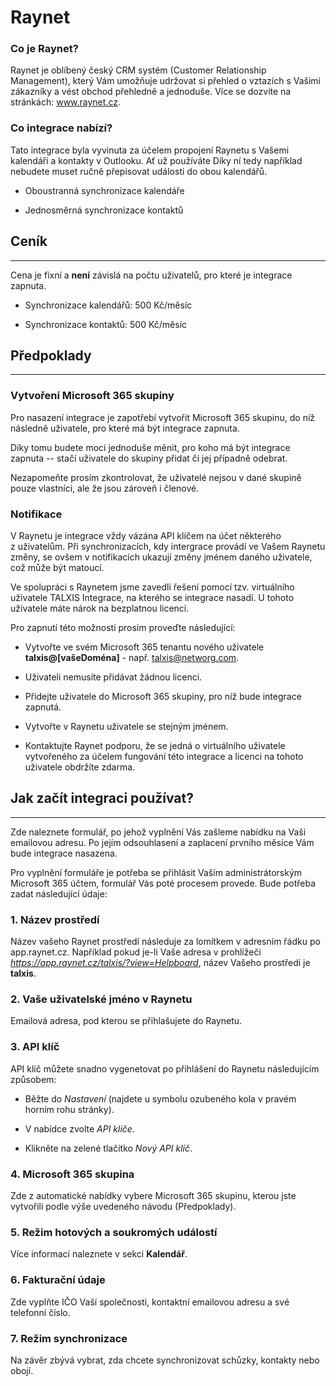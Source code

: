 # Raynet

### Co je Raynet?

Raynet je oblíbený český CRM systém (Customer Relationship Management), který Vám umožňuje udržovat si přehled o vztazích s Vašimi zákazníky a vést obchod přehledně a jednoduše. Více se dozvíte na stránkách: www.raynet.cz.

### Co integrace nabízí?

Tato integrace byla vyvinuta  za účelem propojení Raynetu s Vašemi kalendáři a kontakty v Outlooku. Ať už používáte Díky ní tedy například nebudete muset ručně přepisovat události do obou kalendářů.

- Oboustranná synchronizace kalendáře

- Jednosměrná synchronizace kontaktů

## Ceník
---
Cena je fixní a **není** závislá na počtu uživatelů, pro které je integrace zapnuta.

- Synchronizace kalendářů: 500 Kč/měsíc 

- Synchronizace kontaktů: 500 Kč/měsíc


## Předpoklady
---
### Vytvoření Microsoft 365 skupiny

Pro nasazení integrace je zapotřebí vytvořit Microsoft 365 skupinu, do níž následně uživatele, pro které má být integrace zapnuta.

Díky tomu budete moci jednoduše měnit, pro koho má být integrace zapnuta -- stačí uživatele do skupiny přidat či jej případně odebrat.

Nezapomeňte prosím zkontrolovat, že uživatelé nejsou v dané skupině pouze vlastníci, ale že jsou zároveň i členové.

### Notifikace

V Raynetu je integrace vždy vázána API klíčem na účet některého z uživatelům. Při synchronizacích, kdy intergrace provádí ve Vašem Raynetu změny, se ovšem v notifikacích ukazují změny jménem daného uživatele, což může být matoucí.

Ve spolupráci s Raynetem jsme zavedli řešení pomocí tzv. virtuálního uživatele TALXIS Integrace, na kterého se integrace nasadí. U tohoto uživatele máte nárok na bezplatnou licenci.

Pro zapnutí této možnosti prosím proveďte následující:

- Vytvořte ve svém Microsoft 365 tenantu nového uživatele **talxis@[vašeDoména]** - např. talxis@networg.com.

- Uživateli nemusíte přidávat žádnou licenci.

- Přidejte uživatele do Microsoft 365 skupiny, pro níž bude integrace zapnutá.

- Vytvořte v Raynetu uživatele se stejným jménem.

- Kontaktujte Raynet podporu, že se jedná o virtuálního uživatele vytvořeného za účelem fungování této integrace a licenci na tohoto uživatele obdržíte zdarma.

## Jak začít integraci používat?
---
Zde naleznete formulář, po jehož vyplnění Vás zašleme nabídku na Vaši emailovou adresu. Po jejím odsouhlasení a zaplacení prvního měsíce Vám bude integrace nasazena.

Pro vyplnění formuláře je potřeba se přihlásit Vaším administrátorským Microsoft 365 účtem, formulář Vás poté procesem provede. Bude potřeba zadat následující údaje:

### 1. Název prostředí

Název vašeho Raynet prostředí následuje za lomítkem v adresním řádku po app.raynet.cz. Například pokud je-li Vaše adresa v prohlížeči *https://app.raynet.cz/talxis/?view=Helpboard*, název Vašeho prostředí je **talxis**.

### 2. Vaše uživatelské jméno v Raynetu

Emailová adresa, pod kterou se přihlašujete do Raynetu.

### 3. API klíč

API klíč můžete snadno vygenetovat po přihlášení do Raynetu následujícím způsobem:

- Běžte do *Nastavení* (najdete u symbolu ozubeného kola v pravém horním rohu stránky).

- V nabídce zvolte *API klíče*.

- Klikněte na zelené tlačítko *Nový API klíč*.

### 4. Microsoft 365 skupina

Zde z automatické nabídky vybere Microsoft 365 skupinu, kterou jste vytvořili podle výše uvedeného návodu (Předpoklady).

### 5. Režim hotových a soukromých událostí

Více informací naleznete v sekci **Kalendář**.

### 6. Fakturační údaje

Zde vyplňte IČO Vaší společnosti, kontaktní emailovou adresu a své telefonní číslo.

### 7. Režim synchronizace

Na závěr zbývá vybrat, zda chcete synchronizovat schůzky, kontakty nebo obojí.
